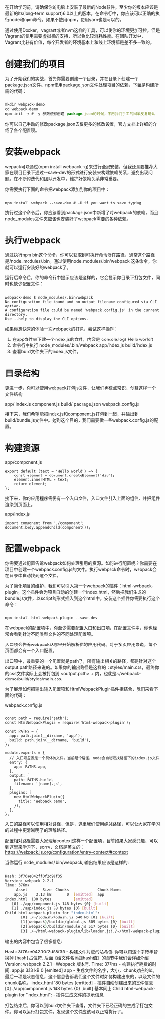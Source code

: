 在开始学习前，请确保你的电脑上安装了最新的Node软件。至少你的版本应该是最新的lts(long-term support)6.0以上的版本。在命令行中，你应该可以正确的执行node和npm命令。如果不使用npm，使用yarn也是可以的。

通过使用Docker，vagrant或者nvm这样的工具，可以使你的环境更加可控。但是Vagrant的使用需要虚拟机的支持，所以会比较消耗性能。在团队开发中，Vagrant比较有价值，每个开发者的环境基本上和线上环境都是差不多一致的。

# 创建我们的项目

为了开始我们的实战，首先你需要创建一个目录，并在目录下创建一个package.json文件。npm使用package.json文件处理项目的依赖，下面是构建所需的代码：

``` javascript

mkdir webpack-demo
cd webpack-demo
npm init -y # -y 参数使得创建 package.json的时候，不用我们手工的回车反复确认

```

你可以自己手动的修改package.json去做更多的修改设置，官方文档上详细的介绍了各个配置项。

# 安装webpack

wepack可以通过(npm install webpack -g)来进行全局安装，但我还是要推荐大家在项目目录下通过--save-dev的形式进行安装来构建依赖关系，避免出现问题。在不断的迭代和团队开发中，维护好依赖关系非常重要。

你需要执行下面的命令把webpack添加到你的项目中：

``` javascripot

npm install webpack --save-dev # -D if you want to save typing

```

执行过这个命令后，你应该看到package.json中新增了对webpack的依赖，而且node_modules文件夹应该也安装好了webpack需要的各种依赖。

# 执行webpack

通过执行npm bin这个命令，你可以获取到可执行命令所在路径，通常这个路径是/node_modules/.bin。通过使用node_modules/.bin/webpack 这条命令，你就可以运行安装好的webpack了。

运行后命令后，你的命令行中提示应该是这样的，它会提示你目录下打包文件，同时也缺少配置文件：

``` javascripot

webpack-demo $ node_modules/.bin/webpack
No configuration file found and no output filename configured via CLI option.
A configuration file could be named 'webpack.config.js' in the current directory.
Use --help to display the CLI options.

```

如果你想快速的体验一次webpack的打包，尝试这样操作：

1. 在app文件夹下建一个index.js的文件，内容是 console.log('Hello world')
2. 命令行中执行 node_modules/.bin/webpack app/index.js build/index.js
3. 查看build文件夹下的index.js文件。

# 目录结构

更进一步，你可以使用webpack打包js文件，让我们再做点常识，创建这样一个文件结构

app/
	index.js
	component.js
build/
package.json
webpack.config.js

接下来，我们希望能把index.js和component.js打包到一起，并输出到build/bundle.js文件中。达到这个目的，我们需要做一些webpack.config.js的配置。

# 构建资源

app/component.js

``` javascripot
export default (text = 'Hello world') => {
	const element = document.createElement('div');
	element.innerHTML = text;
	return element;
};
```

接下来，你的应用程序需要有一个入口文件，入口文件引入上面的组件，并把组件渲染到页面上。

app/index.js

``` javascripot
import component from './component';
document.body.appendChild(component());
```

# 配置webpack

你需要通过配置告诉webpack如何处理引用的资源。如何进行配置呢？你需要在项目中创建一个webpack.config.js的文件。执行webpack命令时，webpack会在目录中自动找到这个文件。

为了简化项目的维护，我们可以引入第一个webpack的插件：html-webpack-plugin。这个插件会为项目自动的创建一个index.html，然后把我们生成的bundle.js文件，以script的形式插入到这个html中。安装这个插件你需要执行这个命令：

``` javascripot

npm install html-webpack-plugin --save-dev

```

在webpack的配置项中，你至少需要配置入口和出口项，在配置文件中，你也经常会看到针对不同类型文件的不同处理配置项。

入口项会告诉webpack从哪里开始解析你的应用代码。对于多页应用来说，每个页面都会有一个入口配置。

出口项中，最重要的一个配置就是path了，所有输出相关的路径，都是针对这个output.path路径来说的。如果你的输出路径是这样的：styles/main.css，最终你的css文件实际上会被打包到 <output.path> + <specific path> 内，也就是~/webpack-demo/build/styles/main.css.

为了展示如何把输出输入配置项和HtmlWebpackPlugin插件相结合，我们来看下面的代码：

webpack.config.js

``` javascripot

const path = require('path');
const HtmlWebpackPlugin = require('html-webpack-plugin');

const PATHS = {
  app: path.join(__dirname, 'app'),
  build: path.join(__dirname, 'build'),
};

module.exports = {
  // 入口项应该是一个具体的文件，当前是个路径，node会自动取找路径下的index.js文件
  entry: {
    app: PATHS.app,
  },
  output: {
    path: PATHS.build,
    filename: '[name].js',
  },
  plugins: [
    new HtmlWebpackPlugin({
      title: 'Webpack demo',
    }),
  ],
};

```

入口的路径可以使用相对路径，但是，这里我们使用绝对路径，可以让大家在学习的过程中更清晰明了的理解路径。

配置相对路径需要大家理解context这样一个配置项，目前如果大家感兴趣，可以到这里来学习下，sorry，文档是英文的：https://webpack.js.org/configuration/entry-context/#context

当你运行 node_modules/.bin/webpack, 输出结果应该是这样的:

``` bash

Hash: 3f76ae042ff0f2d98f35
Version: webpack 2.2.1
Time: 376ms
     Asset       Size  Chunks             Chunk Names
    app.js    3.13 kB       0  [emitted]  app
index.html  180 bytes          [emitted]
   [0] ./app/component.js 148 bytes {0} [built]
   [1] ./app/index.js 78 bytes {0} [built]
Child html-webpack-plugin for "index.html":
       [0] ./~/lodash/lodash.js 540 kB {0} [built]
       [1](webpack)/buildin/global.js 509 bytes {0} [built]
       [2](webpack)/buildin/module.js 517 bytes {0} [built]
       [3] ./~/html-webpack-plugin/lib/loader.js!./~/html-webpack-plugin/default_index.ejs 540 bytes {0} [built]

```

输出的内容中包含了很多信息:

Hash: 3f76ae042ff0f2d98f35 - 构建文件对应的哈希值. 你可以用这个字符串替换掉 [hash] 占位符. 后面《给文件名添加hash值》的章节中我们会详细介绍
Version: webpack 2.2.1 - Webpack 版本号.
Time: 377ms - 构建执行耗费的时间.
app.js 3.13 kB 0 [emitted] app - 生成文件的名字，大小，chunk对应的id。最后一项是状态信息，这个信息告诉我们这个文件时如何构建出来的，以及文件的chunk名称。
index.html 180 bytes [emitted] - 插件自动创建出来的文件信息
[0] ./app/component.js 148 bytes {0} [built] 基本同上
Child html-webpack-plugin for "index.html": - 插件生成文件的提示信息

打包结束后，你可以到build文件夹下查看，文件夹下已经正确的生成了打包文件。你可以运行打包文件，发现这个文件应该可以正常执行了。














